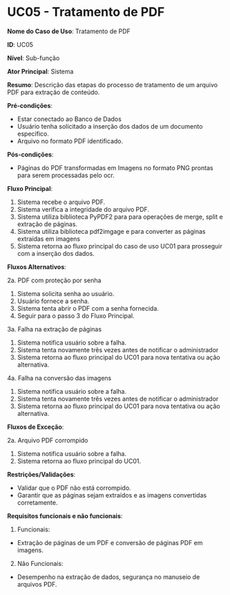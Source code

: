 # UC05 - Tratamento de PDF

**Nome do Caso de Uso**: Tratamento de PDF

**ID**: UC05

**Nível**: Sub-função

**Ator Principal**: Sistema

**Resumo**: Descrição das etapas do processo de tratamento de um arquivo PDF para extração de conteúdo.

**Pré-condições**: 

- Estar conectado ao Banco de Dados 
- Usuário tenha solicitado a inserção dos dados de um documento específico.
- Arquivo no formato PDF identificado.

**Pós-condições**: 

- Páginas do PDF transformadas em Imagens no formato PNG prontas para serem processadas pelo ocr.

**Fluxo Principal**:

1. Sistema recebe o arquivo PDF.
2. Sistema verifica a integridade do arquivo PDF.
3. Sistema utiliza biblioteca PyPDF2 para para operações de merge, split e extração de páginas.
4. Sistema utiliza biblioteca pdf2imgage  e para converter as páginas extraídas em imagens
5. Sistema retorna ao fluxo principal do caso de uso UC01 para prosseguir com a inserção dos dados.

**Fluxos Alternativos**:

2a. PDF com proteção por senha

1. Sistema solicita senha ao usuário.
2. Usuário fornece a senha.
3. Sistema tenta abrir o PDF com a senha fornecida.
4. Seguir para o passo 3 do Fluxo Principal.

3a. Falha na extração de páginas

1. Sistema notifica usuário sobre a falha.
2. Sistema tenta novamente três vezes antes de notificar o administrador
3. Sistema retorna ao fluxo principal do UC01 para nova tentativa ou ação alternativa.

4a. Falha na conversão das imagens

1. Sistema notifica usuário sobre a falha.
2. Sistema tenta novamente três vezes antes de notificar o administrador
3. Sistema retorna ao fluxo principal do UC01 para nova tentativa ou ação alternativa.


**Fluxos de Exceção**:

2a. Arquivo PDF corrompido

1. Sistema notifica usuário sobre a falha.
2. Sistema retorna ao fluxo principal do UC01.

**Restrições/Validações**:

- Validar que o PDF não está corrompido.
- Garantir que as páginas sejam extraídos e as imagens convertidas corretamente.

**Requisitos funcionais e não funcionais**:

1. Funcionais: 

- Extração de páginas de um PDF e conversão de páginas PDF em imagens.

2. Não Funcionais: 

- Desempenho na extração de dados, segurança no manuseio de arquivos PDF.
